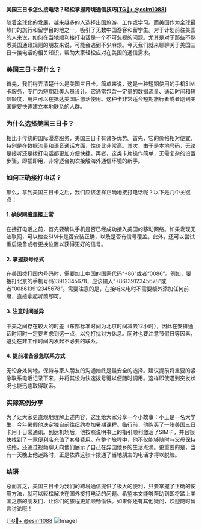 **美国三日卡怎么接电话？轻松掌握跨境通信技巧[[TG💪+ @esim1088](https://t.me/s/esim1088)]**

随着全球化的发展，越来越多的人选择出国旅游、工作或学习。而美国作为全球最热门的旅行和留学目的地之一，吸引了无数中国游客和留学生。对于计划前往美国的人来说，如何在当地顺利接打电话是一个不可忽视的问题。尤其是对于那些不熟悉美国通讯规则的朋友来说，可能会遇到不少麻烦。今天我们就来聊聊关于美国三日卡接电话的相关知识，帮助大家轻松应对在美国的通信需求。

### 美国三日卡是什么？

首先，我们得弄清楚什么是美国三日卡。简单来说，这是一种短期使用的手机SIM卡服务，专门为短期赴美人员设计。它通常包含一定量的数据流量、通话时间和短信额度，用户可以在抵达美国后激活使用。这种卡非常适合短期旅行者或者刚到美国需要快速建立本地联系的人群。

### 为什么选择美国三日卡？

相比于传统的国际漫游服务，美国三日卡有诸多优势。首先，它的价格相对便宜，特别是在数据流量和语音通话方面，性价比非常高。其次，由于是本地号码，无论是接听还是拨打电话都更加方便快捷。再者，这类卡片操作简单，无需复杂的设置步骤，即插即用，非常适合初次接触海外通信环境的新手。

### 如何正确接打电话？

那么，拿到美国三日卡之后，我们应该怎样正确地接打电话呢？以下是几个关键点：

#### 1. 确保网络连接正常
在接打电话之前，首先要确认手机是否已经成功接入美国的移动网络。如果发现无法联网，可以检查SIM卡是否安装正确，以及是否有信号覆盖。此外，还可以尝试重启设备或者更换位置以获得更好的信号。

#### 2. 掌握拨号格式
在美国拨打国内号码时，需要加上中国的国家代码“+86”或者“0086”。例如，要拨打北京的手机号码13912345678，应该输入“+8613912345678”或者“008613912345678”。需要注意的是，在接听来电时不需要额外添加任何前缀，直接拿起听筒即可。

#### 3. 注意时间差异
中美之间存在较大的时差（东部标准时间为北京时间减去12小时），因此在安排通话时间时一定要考虑到这一点，以免打扰对方休息。同时也要注意节假日等因素，避免在非工作时间内发起不必要的联系。

#### 4. 提前准备紧急联系方式
无论身处何地，保持与家人朋友的沟通始终是最安全的选择。建议提前将重要的紧急联系电话记录下来，并将其设为快速拨号键以便随时调用。这样即使遇到突发状况也能迅速取得联系。

### 实际案例分享

为了让大家更直观地理解上述内容，这里给大家分享一个小故事：小王是一名大学生，今年暑假他决定独自前往纽约参加暑期课程。临行前，他购买了一张美国三日卡用于日常通讯。到达机场后，他按照说明书上的指引顺利激活了SIM卡，并且很快找到了一家便利店充值了套餐费用。在整个旅程中，他不仅能够随时与父母保持联络，还通过视频聊天向他们展示了自己在异国他乡的生活点滴。更重要的是，当有一天晚上他迷路时，正是依靠这张卡拨通了当地朋友的电话才得以脱险。

### 结语

总而言之，美国三日卡为我们的跨境通信提供了极大的便利，只要掌握了正确的使用方法，就可以轻松解决在国外接打电话的问题。希望本文能够帮助到即将踏上美国之旅的朋友们，让你们的旅程更加顺畅愉快。如果你还有其他疑问，欢迎随时留言讨论哦！

[[TG💪+ @esim1088](https://t.me/s/esim1088) ![Image](https://i.postimg.cc/4NQfJmqS/Snipaste-2025-05-13-00-14-12.png)]